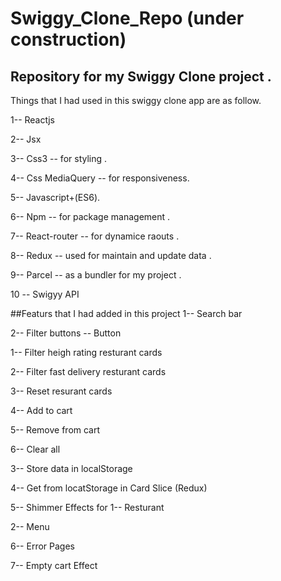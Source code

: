 # Swiggy_Clone_Repo (under construction)
## Repository for my Swiggy Clone project .
Things that I had used in this swiggy clone app are as follow.

1-- Reactjs 

2-- Jsx

3-- Css3 -- for styling .

4-- Css MediaQuery -- for responsiveness.

5-- Javascript+(ES6).

6-- Npm -- for package management .

7-- React-router -- for dynamice raouts .

8-- Redux -- used for maintain and update data .

9-- Parcel -- as a bundler for my project .

10 -- Swigyy API 

##Featurs that I had added in this project
1-- Search bar 

2-- Filter buttons -- Button

   1-- Filter heigh rating resturant cards
   
   2-- Filter fast delivery resturant cards 
   
   3-- Reset resurant cards
   
   4-- Add to cart  
   
   5-- Remove from cart
   
   6-- Clear all 

 3-- Store data in localStorage 

4-- Get from locatStorage in Card Slice (Redux)

5-- Shimmer Effects for 
   1-- Resturant 
   
   2-- Menu 
   
6-- Error Pages

7-- Empty cart Effect 
   
   
 
